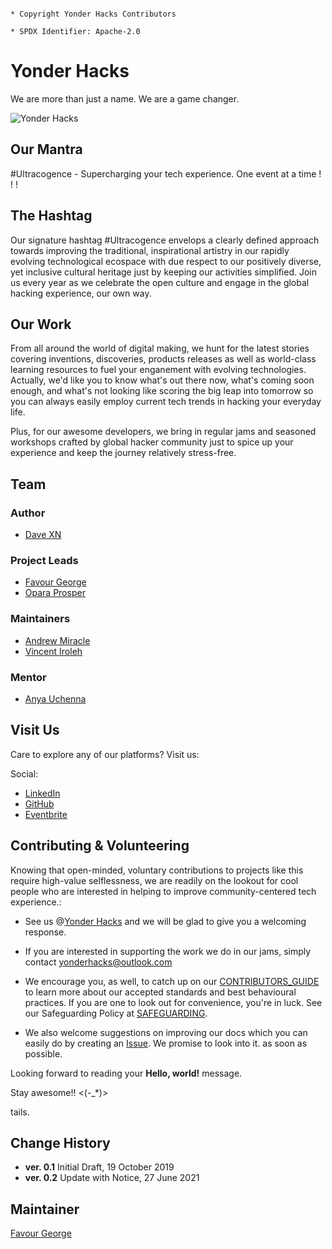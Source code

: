 `````````````````````````````````````````````

* Copyright Yonder Hacks Contributors

* SPDX Identifier: Apache-2.0

``````````````````````````````````````````````

# Yonder Hacks

We are more than just a name. We are a game changer.

![Yonder Hacks](files/img/yh-icon.png "yh-icon")

 
## Our Mantra

#Ultracogence - Supercharging your tech experience. One event at a time ! ! !

## The Hashtag

Our signature hashtag #Ultracogence envelops a clearly defined approach towards improving the traditional, inspirational artistry in our rapidly evolving technological ecospace with due respect to our positively diverse, yet inclusive cultural heritage just by keeping our activities simplified. Join us every year as we celebrate the open culture and engage in the global hacking experience, our own way.

## Our Work

From all around the world of digital making, we hunt for the latest stories covering inventions, discoveries, products releases as well as world-class learning resources to fuel your enganement with evolving technologies. Actually, we'd like you to know what's out there now, what's coming soon enough, and what's not looking like scoring the big leap into tomorrow so you can always easily employ current tech trends in hacking your everyday life.

Plus, for our awesome developers, we bring in regular jams and seasoned workshops crafted by global hacker community just to spice up your experience and keep the journey relatively stress-free.

## Team

### Author

* [Dave XN](https://github.com/davidconoh)
 
### Project Leads

* [Favour George](https://github.com/phavor)
* [Opara Prosper](https://github.com/kodekage)

### Maintainers

* [Andrew Miracle](https://github.com/koolamusic)
* [Vincent Iroleh](https://github.com/vincentiroleh)

### Mentor

* [Anya Uchenna](https://github.com/uchennaanya)

## Visit Us

Care to explore any of our platforms? Visit us:

Social:

* [LinkedIn](https://linkedin.com/company/yonderhacks)
* [GitHub](https://github.com/yonderhacks)
* [Eventbrite](https://yonderhacks.eventbrite.com)
 
## Contributing & Volunteering

Knowing that open-minded, voluntary contributions to projects like this require high-value selflessness, we are readily on the lookout for cool people who are interested in helping to improve community-centered tech experience.:

* See us @[Yonder Hacks](https://linkedin.com/company/yonderhacks) and we will be glad to give you a welcoming response.

* If you are interested in supporting the work we do in our jams, simply contact [yonderhacks@outlook.com](mailto://yonderhacks@outlook.com)

* We encourage you, as well, to catch up on our [CONTRIBUTORS_GUIDE](https://github.com/yonderhacks/yh-docs/blob/master/CONTRIBUTORS_GUIDE.md) to learn more about our accepted standards and best behavioural practices. If you are one to look out for convenience, you're in luck. See our Safeguarding Policy at [SAFEGUARDING](https://github.com/yonderhacks/yh-docs/blob/master/SAFEGUARDING.md).

* We also welcome suggestions on improving our docs which you can easily do by creating an [Issue](https://help.github.com/en/articles/about-issues). We promise to look into it. as soon as possible.

Looking forward to reading your **Hello, world!** message.

Stay awesome!! <(-_*)>

tails.

## Change History

- **ver. 0.1** Initial Draft, 19 October 2019
- **ver. 0.2** Update with Notice, 27 June 2021

## Maintainer

[Favour George](https://github.com/phavor)
